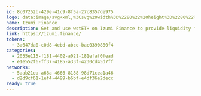 ```yaml
---
id: 8c07252b-429e-41c9-8f5a-27c8357de975
logo: data:image/svg+xml,%3Csvg%20width%3D%2280%22%20height%3D%2280%22%20viewBox%3D%220%200%2080%2080%22%20fill%3D%22none%22%20xmlns%3D%22http%3A%2F%2Fwww.w3.org%2F2000%2Fsvg%22%3E%0A%3Cg%20opacity%3D%220.8%22%20filter%3D%22url(%23filter0_f_4503_4178)%22%3E%0A%3Cpath%20d%3D%22M23.5566%2034.0068L36.4878%2015.3748L43.0229%2024.8298L36.3951%2034.2385H23.6957C23.6493%2034.2385%2023.6493%2034.2385%2023.603%2034.1922C23.5566%2034.1922%2023.5566%2034.1458%2023.5566%2034.1458C23.5566%2034.0995%2023.5566%2034.0995%2023.5566%2034.0531C23.5103%2034.0531%2023.5566%2034.0531%2023.5566%2034.0068Z%22%20fill%3D%22%237F48FD%22%2F%3E%0A%3Cpath%20d%3D%22M62.4429%2034.0068L49.5117%2015.3748L43.0229%2024.8298L49.6044%2034.2849H62.3038C62.3502%2034.2849%2062.3502%2034.2849%2062.3965%2034.2385C62.4429%2034.2385%2062.4429%2034.1922%2062.4429%2034.1922C62.4429%2034.1458%2062.4429%2034.1458%2062.4429%2034.0995C62.4892%2034.0531%2062.4429%2034.0531%2062.4429%2034.0068Z%22%20fill%3D%22%237F48FD%22%2F%3E%0A%3Cpath%20d%3D%22M62.6745%2036.6958C62.7209%2039.2913%2062.211%2041.8868%2061.2377%2044.2969C60.2644%2046.707%2058.8276%2048.9318%2056.9737%2050.7857C55.1198%2052.6396%2052.9414%2054.1228%2050.5776%2055.0961C48.2139%2056.0694%2045.6183%2056.6256%2042.9765%2056.6256C40.381%2056.6256%2037.7855%2056.1157%2035.3754%2055.0961C32.9653%2054.0764%2030.7869%2052.6396%2028.9793%2050.7857C27.1717%2048.9318%2025.6886%2046.7534%2024.7153%2044.2969C23.7883%2041.8868%2023.2785%2039.2913%2023.3248%2036.6958H35.8389C35.8389%2037.6691%2035.9779%2038.5961%2036.3487%2039.4767C36.7195%2040.3573%2037.2293%2041.1916%2037.8782%2041.8405C38.5271%2042.5357%2039.3613%2043.0455%2040.2419%2043.4163C41.1226%2043.7871%2042.0495%2043.9725%2043.0228%2043.9725C43.9962%2043.9725%2044.9231%2043.7871%2045.8037%2043.4163C46.6844%2043.0455%2047.4723%2042.4893%2048.1675%2041.8405C48.8164%2041.1452%2049.3726%2040.3573%2049.697%2039.4767C50.0678%2038.5961%2050.2068%2037.6228%2050.2068%2036.6958H62.6745Z%22%20fill%3D%22%230265FF%22%2F%3E%0A%3C%2Fg%3E%0A%3Cpath%20d%3D%22M20.5566%2038.0068L33.4878%2019.3748L40.0229%2028.8298L33.3951%2038.2385H20.6957C20.6493%2038.2385%2020.6493%2038.2385%2020.603%2038.1922C20.5566%2038.1922%2020.5566%2038.1458%2020.5566%2038.1458C20.5566%2038.0995%2020.5566%2038.0995%2020.5566%2038.0531C20.5103%2038.0531%2020.5566%2038.0531%2020.5566%2038.0068Z%22%20fill%3D%22%237F48FD%22%2F%3E%0A%3Cpath%20d%3D%22M59.4429%2038.0068L46.5117%2019.3748L40.0229%2028.8298L46.6044%2038.2849H59.3038C59.3502%2038.2849%2059.3502%2038.2849%2059.3965%2038.2385C59.4429%2038.2385%2059.4429%2038.1922%2059.4429%2038.1922C59.4429%2038.1458%2059.4429%2038.1458%2059.4429%2038.0995C59.4892%2038.0531%2059.4429%2038.0531%2059.4429%2038.0068Z%22%20fill%3D%22%237F48FD%22%2F%3E%0A%3Cpath%20d%3D%22M59.6745%2040.6958C59.7209%2043.2913%2059.211%2045.8868%2058.2377%2048.2969C57.2644%2050.707%2055.8276%2052.9318%2053.9737%2054.7857C52.1198%2056.6396%2049.9414%2058.1228%2047.5776%2059.0961C45.2139%2060.0694%2042.6183%2060.6256%2039.9765%2060.6256C37.381%2060.6256%2034.7855%2060.1157%2032.3754%2059.0961C29.9653%2058.0764%2027.7869%2056.6396%2025.9793%2054.7857C24.1717%2052.9318%2022.6886%2050.7534%2021.7153%2048.2969C20.7883%2045.8868%2020.2785%2043.2913%2020.3248%2040.6958H32.8389C32.8389%2041.6691%2032.9779%2042.5961%2033.3487%2043.4767C33.7195%2044.3573%2034.2293%2045.1916%2034.8782%2045.8405C35.5271%2046.5357%2036.3613%2047.0455%2037.2419%2047.4163C38.1226%2047.7871%2039.0495%2047.9725%2040.0228%2047.9725C40.9962%2047.9725%2041.9231%2047.7871%2042.8037%2047.4163C43.6844%2047.0455%2044.4723%2046.4893%2045.1675%2045.8405C45.8164%2045.1452%2046.3726%2044.3573%2046.697%2043.4767C47.0678%2042.5961%2047.2068%2041.6228%2047.2068%2040.6958H59.6745Z%22%20fill%3D%22%230265FF%22%2F%3E%0A%3Cdefs%3E%0A%3Cfilter%20id%3D%22filter0_f_4503_4178%22%20x%3D%2210.3219%22%20y%3D%222.37476%22%20width%3D%2265.3555%22%20height%3D%2267.2507%22%20filterUnits%3D%22userSpaceOnUse%22%20color-interpolation-filters%3D%22sRGB%22%3E%0A%3CfeFlood%20flood-opacity%3D%220%22%20result%3D%22BackgroundImageFix%22%2F%3E%0A%3CfeBlend%20mode%3D%22normal%22%20in%3D%22SourceGraphic%22%20in2%3D%22BackgroundImageFix%22%20result%3D%22shape%22%2F%3E%0A%3CfeGaussianBlur%20stdDeviation%3D%226.5%22%20result%3D%22effect1_foregroundBlur_4503_4178%22%2F%3E%0A%3C%2Ffilter%3E%0A%3C%2Fdefs%3E%0A%3C%2Fsvg%3E%0A
name: Izumi Finance
description: Get and use wstETH on Izumi Finance to provide liquidity for rewards.
link: https://izumi.finance/
tokens:
  - 3a647da0-c0d8-4ebd-abce-bac0390880f4
categories:
  - 2055e115-f181-4402-a021-181efaf0fead
  - e1e552f6-ff37-4185-a33f-4230cd45d7ff
networks:
  - 5aab21ea-a68a-4666-8188-98d71cea1a46
  - d2d9cf61-1ef4-4499-b6bf-e4df36e2decc
ready: true
---
```

